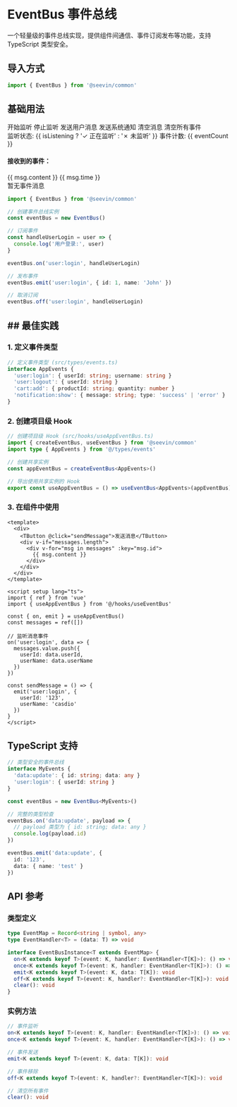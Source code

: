 # EventBus 事件总线

一个轻量级的事件总线实现，提供组件间通信、事件订阅发布等功能，支持 TypeScript 类型安全。

<script setup>
import { ref, onUnmounted } from 'vue'
import { Button as TButton } from 'tdesign-vue-next'
import DemoBox from '../../.vitepress/components/DemoBox.vue'

// 示例数据
const messages = ref([])
const eventCount = ref(0)
const isListening = ref(false)

// 模拟 EventBus
class MockEventBus {
  constructor() {
    this.events = new Map()
  }
  
  on(event, callback) {
    if (!this.events.has(event)) {
      this.events.set(event, [])
    }
    this.events.get(event).push(callback)
  }
  
  emit(event, data) {
    if (this.events.has(event)) {
      this.events.get(event).forEach(callback => callback(data))
    }
  }
  
  off(event, callback) {
    if (this.events.has(event)) {
      const callbacks = this.events.get(event)
      const index = callbacks.indexOf(callback)
      if (index > -1) {
        callbacks.splice(index, 1)
      }
    }
  }
  
  clear() {
    this.events.clear()
  }
}

const eventBus = new MockEventBus()

const messageHandler = (data) => {
  messages.value.unshift({
    id: Date.now(),
    type: data.type || 'info',
    content: data.message || data,
    time: new Date().toLocaleTimeString()
  })
  eventCount.value++
}

const startListening = () => {
  eventBus.on('user:message', messageHandler)
  eventBus.on('system:notification', messageHandler)
  isListening.value = true
}

const stopListening = () => {
  eventBus.off('user:message', messageHandler)
  eventBus.off('system:notification', messageHandler)
  isListening.value = false
}

const sendMessage = () => {
  eventBus.emit('user:message', {
    type: 'success',
    message: `用户消息 #${eventCount.value + 1}`
  })
}

const sendNotification = () => {
  eventBus.emit('system:notification', {
    type: 'warning',
    message: `系统通知 #${eventCount.value + 1}`
  })
}

const clearMessages = () => {
  messages.value = []
  eventCount.value = 0
}

const clearAllEvents = () => {
  eventBus.clear()
  isListening.value = false
  clearMessages()
}

onUnmounted(() => {
  stopListening()
})
</script>

## 导入方式

```ts
import { EventBus } from '@seevin/common'
```

## 基础用法

<DemoBox title="基础用法" description="事件的订阅、发布和取消订阅">
<div>
  <div class="mb-4 flex gap-2 flex-wrap">
    <TButton 
      v-if="!isListening" 
      @click="startListening" 
      theme="primary"
    >
      开始监听
    </TButton>
    <TButton 
      v-else 
      @click="stopListening" 
      theme="default"
    >
      停止监听
    </TButton>
    <TButton 
      @click="sendMessage" 
      :disabled="!isListening"
    >
      发送用户消息
    </TButton>
    <TButton 
      @click="sendNotification" 
      :disabled="!isListening"
      theme="warning"
    >
      发送系统通知
    </TButton>
    <TButton 
      @click="clearMessages" 
      theme="default"
      variant="outline"
    >
      清空消息
    </TButton>
    <TButton 
      @click="clearAllEvents" 
      theme="danger"
      variant="outline"
    >
      清空所有事件
    </TButton>
  </div>
  
  <div class="mb-3">
    <div class="flex items-center gap-2 mb-2">
      <span class="text-sm text-[color:var(--vp-c-text-2)]">监听状态:</span>
      <span :class="isListening ? 'text-green-600' : 'text-gray-500'">
        {{ isListening ? '✓ 正在监听' : '✗ 未监听' }}
      </span>
      <span class="text-sm text-[color:var(--vp-c-text-2)] ml-4">事件计数:</span>
      <span class="font-mono">{{ eventCount }}</span>
    </div>
  </div>
  
  <div v-if="messages.length > 0" class="mb-3">
    <h4 class="text-base text-[color:var(--vp-c-text-1)] mb-2">接收到的事件：</h4>
    <div class="max-h-48 overflow-y-auto border rounded">
      <div 
        v-for="msg in messages" 
        :key="msg.id" 
        class="p-3 border-b last:border-b-0 text-sm"
        :class="{
          'bg-green-50': msg.type === 'success',
          'bg-yellow-50': msg.type === 'warning',
          'bg-blue-50': msg.type === 'info'
        }"
      >
        <div class="flex justify-between items-start">
          <span class="font-medium">{{ msg.content }}</span>
          <span class="text-xs text-[color:var(--vp-c-text-3)] ml-2">{{ msg.time }}</span>
        </div>
      </div>
    </div>
  </div>
  
  <div v-else class="text-center py-8 text-[color:var(--vp-c-text-2)] bg-[color:var(--vp-c-bg-alt)] rounded">
    暂无事件消息
  </div>
</div>
</DemoBox>

```ts
import { EventBus } from '@seevin/common'

// 创建事件总线实例
const eventBus = new EventBus()

// 订阅事件
const handleUserLogin = user => {
  console.log('用户登录:', user)
}

eventBus.on('user:login', handleUserLogin)

// 发布事件
eventBus.emit('user:login', { id: 1, name: 'John' })

// 取消订阅
eventBus.off('user:login', handleUserLogin)
```

## ## 最佳实践

### 1. 定义事件类型

```ts
// 定义事件类型 (src/types/events.ts)
interface AppEvents {
  'user:login': { userId: string; username: string }
  'user:logout': { userId: string }
  'cart:add': { productId: string; quantity: number }
  'notification:show': { message: string; type: 'success' | 'error' }
}
```

### 2. 创建项目级 Hook

```ts
// 创建项目级 Hook (src/hooks/useAppEventBus.ts)
import { createEventBus, useEventBus } from '@seevin/common'
import type { AppEvents } from '@/types/events'

// 创建共享实例
const appEventBus = createEventBus<AppEvents>()

// 导出使用共享实例的 Hook
export const useAppEventBus = () => useEventBus<AppEvents>(appEventBus)
```

### 3. 在组件中使用

```vue
<template>
  <div>
    <TButton @click="sendMessage">发送消息</TButton>
    <div v-if="messages.length">
      <div v-for="msg in messages" :key="msg.id">
        {{ msg.content }}
      </div>
    </div>
  </div>
</template>

<script setup lang="ts">
import { ref } from 'vue'
import { useAppEventBus } from '@/hooks/useEventBus'

const { on, emit } = useAppEventBus()
const messages = ref([])

// 监听消息事件
on('user:login', data => {
  messages.value.push({
    userId: data.userId,
    userName: data.userName
  })
})

const sendMessage = () => {
  emit('user:login', {
    userId: '123',
    userName: 'casdio'
  })
}
</script>
```

## TypeScript 支持

```ts
// 类型安全的事件总线
interface MyEvents {
  'data:update': { id: string; data: any }
  'user:login': { userId: string }
}

const eventBus = new EventBus<MyEvents>()

// 完整的类型检查
eventBus.on('data:update', payload => {
  // payload 类型为 { id: string; data: any }
  console.log(payload.id)
})

eventBus.emit('data:update', {
  id: '123',
  data: { name: 'test' }
})
```

## API 参考

### 类型定义

```ts
type EventMap = Record<string | symbol, any>
type EventHandler<T> = (data: T) => void

interface EventBusInstance<T extends EventMap> {
  on<K extends keyof T>(event: K, handler: EventHandler<T[K]>): () => void
  once<K extends keyof T>(event: K, handler: EventHandler<T[K]>): () => void
  emit<K extends keyof T>(event: K, data: T[K]): void
  off<K extends keyof T>(event: K, handler?: EventHandler<T[K]>): void
  clear(): void
}
```

### 实例方法

```ts
// 事件监听
on<K extends keyof T>(event: K, handler: EventHandler<T[K]>): () => void
once<K extends keyof T>(event: K, handler: EventHandler<T[K]>): () => void

// 事件发送
emit<K extends keyof T>(event: K, data: T[K]): void

// 事件移除
off<K extends keyof T>(event: K, handler?: EventHandler<T[K]>): void

// 清空所有事件
clear(): void
```
